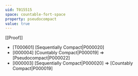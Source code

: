 ```yaml
---
uid: T015515
space: countable-fort-space
property: pseudocompact
value: true
---
```

[[Proof]]

* [T000601] [Sequentially Compact|P000020]
* [I000004] [Countably Compact|P000019] => [Pseudocompact|P000022]
* [I000003] [Sequentially Compact|P000020] => [Countably Compact|P000019]

